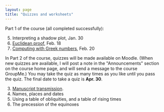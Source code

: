 ```yaml
---
layout: page
title: "Quizzes and worksheets"
---
```


Part 1 of the course (all completed successfully):

5. Interpreting a shadow plot, Jan. 30
1. [Euclidean proof](euclid/), Feb. 18
2. [Computing with Greek numbers](numbers/), Feb. 20

In Part 2 of the course, quizzes will be made available on Moodle.  (When new quizzes are available, I will post a note in the "Announcements" section on the course home page, and will send a message to the course GroupMe.) You may take the quiz as many times as you like until you pass the quiz.  The final date to take a quiz is **Apr. 30**.


3. [Manuscript transmission](manuscripts/).
5. Names, places and dates
4. Using a table of obliquities, and a table of rising times
7. The precession of the equinoxes
